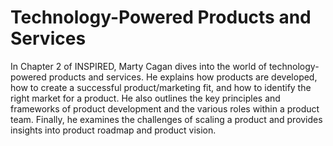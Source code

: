 
# Technology-Powered Products and Services
In Chapter 2 of INSPIRED, Marty Cagan dives into the world of technology-powered products and services. He explains how products are developed, how to create a successful product/marketing fit, and how to identify the right market for a product. He also outlines the key principles and frameworks of product development and the various roles within a product team. Finally, he examines the challenges of scaling a product and provides insights into product roadmap and product vision.
